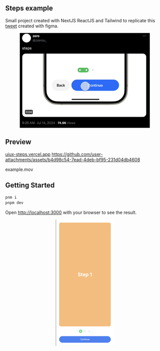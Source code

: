 ## Steps example

Small project created with NextJS ReactJS and Tailwind to replicate this [tweet](https://twitter.com/zzerou_/status/1812509007648846300) created with figma.

<center>
<img src="./assets/tweet.png" height="300px" />
</center>

## Preview

[uiux-steps.vercel.app](https://uiux-steps.vercel.app/)
https://github.com/user-attachments/assets/b4d98c54-7ead-4deb-bf95-231d04db4608

example.mov

## Getting Started

```bash
pnm i
pnpm dev
```

Open [http://localhost:3000](http://localhost:3000) with your browser to see the result.

<center>
<img src="./assets/banner.png" height="400px" />
</center>
